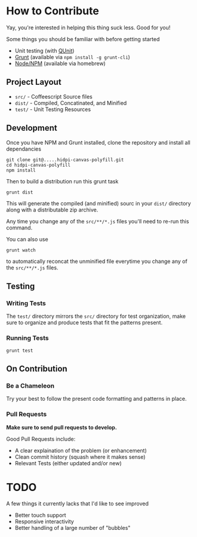 # How to Contribute

Yay, you're interested in helping this thing suck less.  Good for you!

Some things you should be familiar with before getting started

  - Unit testing (with [QUnit](http://qunitjs.com))
  - [Grunt](http://gruntjs.org) (available via `npm install -g grunt-cli`)
  - [Node/NPM](https://npmjs.org/) (available via homebrew)

## Project Layout

  - `src/`  - Coffeescript Source files
  - `dist/` - Compiled, Concatinated, and Minified
  - `test/` - Unit Testing Resources


## Development

Once you have NPM and Grunt installed, clone the repository and install all dependancies

    git clone git@.....hidpi-canvas-polyfill.git
    cd hidpi-canvas-polyfill
    npm install

Then to build a distribution run this grunt task

    grunt dist

This will generate the compiled (and minified) sourc in your `dist/` directory
along with a distributable zip archive.

Any time you change any of the `src/**/*.js` files you'll
need to re-run this command.

You can also use

    grunt watch

to automatically reconcat the unminified file everytime you
change any of the `src/**/*.js` files.

## Testing

### Writing Tests

The `test/` directory mirrors the `src/` directory for test organization, make
sure to organize and produce tests that fit the patterns present.

### Running Tests

    grunt test

## On Contribution

### Be a Chameleon

Try your best to follow the present code formatting and patterns in place.

### Pull Requests

**Make sure to send pull requests to develop.**

Good Pull Requests include:

  - A clear explaination of the problem (or enhancement)
  - Clean commit history (squash where it makes sense)
  - Relevant Tests (either updated and/or new)

# TODO

A few things it currently lacks that I'd like to see improved

  - Better touch support
  - Responsive interactivity
  - Better handling of a large number of "bubbles"
